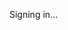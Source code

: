 <!-- Source: https://platform.openai.com/docs/api-reference/realtime-beta-server-events/response/mcp_call/failed -->

Signing in...